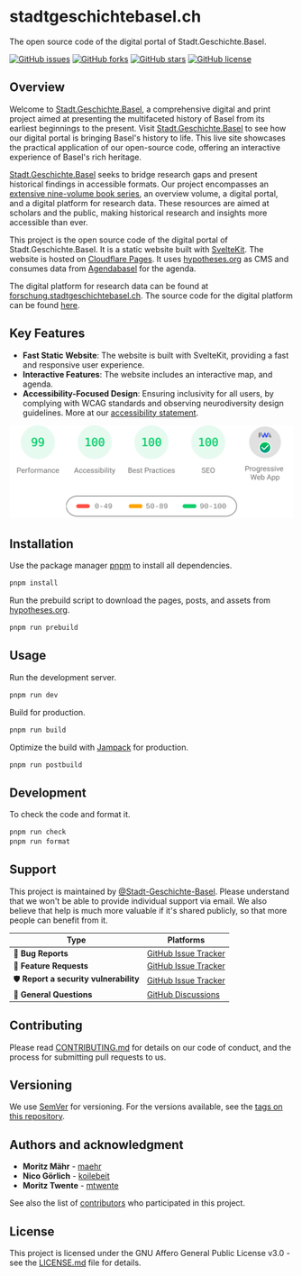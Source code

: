 # stadtgeschichtebasel.ch

The open source code of the digital portal of Stadt.Geschichte.Basel.

[![GitHub issues](https://img.shields.io/github/issues/Stadt-Geschichte-Basel/stadtgeschichtebasel.ch.svg)](https://github.com/Stadt-Geschichte-Basel/stadtgeschichtebasel.ch/issues)
[![GitHub forks](https://img.shields.io/github/forks/Stadt-Geschichte-Basel/stadtgeschichtebasel.ch.svg)](https://github.com/Stadt-Geschichte-Basel/stadtgeschichtebasel.ch/network)
[![GitHub stars](https://img.shields.io/github/stars/Stadt-Geschichte-Basel/stadtgeschichtebasel.ch.svg)](https://github.com/Stadt-Geschichte-Basel/stadtgeschichtebasel.ch/stargazers)
[![GitHub license](https://img.shields.io/github/license/Stadt-Geschichte-Basel/stadtgeschichtebasel.ch.svg)](https://github.com/Stadt-Geschichte-Basel/stadtgeschichtebasel.ch/blob/main/LICENSE.md)

## Overview

Welcome to [Stadt.Geschichte.Basel](https://stadtgeschichtebasel.ch/), a comprehensive digital and print project aimed at presenting the multifaceted history of Basel from its earliest beginnings to the present. Visit [Stadt.Geschichte.Basel](https://stadtgeschichtebasel.ch) to see how our digital portal is bringing Basel's history to life. This live site showcases the practical application of our open-source code, offering an interactive experience of Basel's rich heritage.

[Stadt.Geschichte.Basel](https://stadtgeschichtebasel.ch/) seeks to bridge research gaps and present historical findings in accessible formats. Our project encompasses an [extensive nine-volume book series](https://www.merianverlag.ch/buecher/stadt.geschichte.basel.html), an overview volume, a digital portal, and a digital platform for research data. These resources are aimed at scholars and the public, making historical research and insights more accessible than ever.

This project is the open source code of the digital portal of Stadt.Geschichte.Basel. It is a static website built with [SvelteKit](https://kit.svelte.dev/). The website is hosted on [Cloudflare Pages](https://pages.cloudflare.com/). It uses [hypotheses.org](https://sgb.hypotheses.org/) as CMS and consumes data from [Agendabasel](https://agendabasel.ch/) for the agenda.

The digital platform for research data can be found at [forschung.stadtgeschichtebasel.ch](https://forschung.stadtgeschichtebasel.ch/). The source code for the digital platform can be found [here](https://github.com/Stadt-Geschichte-Basel/forschung.stadtgeschichtebasel.ch).

## Key Features

- **Fast Static Website**: The website is built with SvelteKit, providing a fast and responsive user experience.
- **Interactive Features**: The website includes an interactive map, and agenda.
- **Accessibility-Focused Design**: Ensuring inclusivity for all users, by complying with WCAG standards and observing neurodiversity design guidelines. More at our [accessibility statement](https://stadtgeschichtebasel.ch/barrierefreiheit/).

![Lighthouse Score](/assets/images/pagespeed-insights.svg)

## Installation

Use the package manager [pnpm](https://pnpm.io/installation) to install all dependencies.

```bash
pnpm install
```

Run the prebuild script to download the pages, posts, and assets from [hypotheses.org](https://sgb.hypotheses.org/).

```bash
pnpm run prebuild
```

## Usage

Run the development server.

```bash
pnpm run dev
```

Build for production.

```bash
pnpm run build
```

Optimize the build with [Jampack](https://jampack.divriots.com/) for production.

```bash
pnpm run postbuild
```

## Development

To check the code and format it.

```bash
pnpm run check
pnpm run format
```

## Support

This project is maintained by [@Stadt-Geschichte-Basel](https://github.com/Stadt-Geschichte-Basel). Please understand that we won't be able to provide individual support via email. We also believe that help is much more valuable if it's shared publicly, so that more people can benefit from it.

| Type                                   | Platforms                                                                                           |
| -------------------------------------- | --------------------------------------------------------------------------------------------------- |
| 🚨 **Bug Reports**                     | [GitHub Issue Tracker](https://github.com/Stadt-Geschichte-Basel/stadtgeschichtebasel.ch/issues)    |
| 🎁 **Feature Requests**                | [GitHub Issue Tracker](https://github.com/Stadt-Geschichte-Basel/stadtgeschichtebasel.ch/issues)    |
| 🛡 **Report a security vulnerability** | [GitHub Issue Tracker](https://github.com/Stadt-Geschichte-Basel/stadtgeschichtebasel.ch/issues)    |
| 💬 **General Questions**               | [GitHub Discussions](https://github.com/Stadt-Geschichte-Basel/stadtgeschichtebasel.ch/discussions) |

## Contributing

Please read [CONTRIBUTING.md](CONTRIBUTING.md) for details on our code of conduct, and the process for submitting pull requests to us.

## Versioning

We use [SemVer](http://semver.org/) for versioning. For the versions available, see the [tags on this repository](https://github.com/Stadt-Geschichte-Basel/stadtgeschichtebasel.ch/tags).

## Authors and acknowledgment

- **Moritz Mähr** - [maehr](https://github.com/maehr)
- **Nico Görlich** - [koilebeit](https://github.com/koilebeit)
- **Moritz Twente** - [mtwente](https://github.com/mtwente)

See also the list of [contributors](https://github.com/Stadt-Geschichte-Basel/stadtgeschichtebasel.ch/graphs/contributors) who participated in this project.

## License

This project is licensed under the GNU Affero General Public License v3.0 - see the [LICENSE.md](LICENSE.md) file for details.
